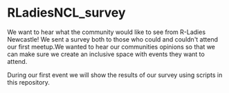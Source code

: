 # RLadiesNCL_survey

We want to hear what the community would like to see from R-Ladies Newcastle! We sent a survey both to those who could and couldn't attend our first meetup.We wanted to hear our communities opinions so that we can make sure we create an inclusive space with events they want to attend.

During our first event we will show the results of our survey using scripts in this repository.
